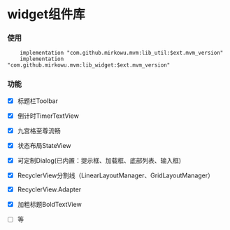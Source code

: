 # widget组件库

### 使用

```
    implementation "com.github.mirkowu.mvm:lib_util:$ext.mvm_version"
    implementation "com.github.mirkowu.mvm:lib_widget:$ext.mvm_version"
```

### 功能
- [x] 标题栏Toolbar
- [x] 倒计时TimerTextView
- [x] 九宫格至尊流畅
- [x] 状态布局StateView
- [x] 可定制Dialog(已内置：提示框、加载框、底部列表、输入框)
- [x] RecyclerView分割线（LinearLayoutManager、GridLayoutManager）
- [x] RecyclerView.Adapter
- [x] 加粗标题BoldTextView
- [ ] 等

